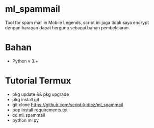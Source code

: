 # ml_spammail
Tool for spam mail in Mobile Legends, script ini juga tidak saya encrypt dengan harapan dapat berguna sebagai bahan pembelajaran.

# Bahan
+ Python v 3.+

# Tutorial Termux
+ pkg update && pkg upgrade
+ pkg install git
+ git clone https://github.com/script-kidiez/ml_spammail
+ pop install requirements.txt
+ cd ml_spammail
+ python ml.py
